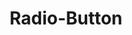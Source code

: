 ---
layout: redirect.njk
tags: 
    - lyne_components_de
key: radio-button-folder-lyne_de
title: Radio-Button
parent: lyne_components_de
keywords: radiobutton, radio, radio-button, radio-button-group, group
order: 320
redirect: /de/design-system/lyne/components/radio-button/radio-button/
folder: true
---